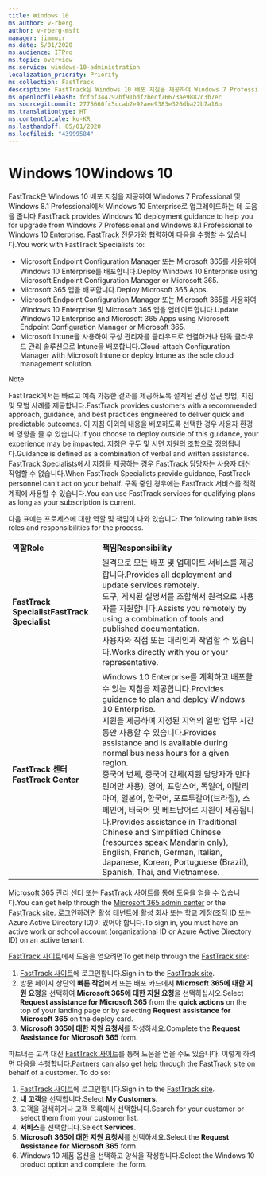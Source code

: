 ```yaml
---
title: Windows 10
ms.author: v-rberg
author: v-rberg-msft
manager: jimmuir
ms.date: 5/01/2020
ms.audience: ITPro
ms.topic: overview
ms.service: windows-10-administration
localization_priority: Priority
ms.collection: FastTrack
description: FastTrack은 Windows 10 배포 지침을 제공하여 Windows 7 Professional 및 Windows 8.1 Professional에서 Windows 10 Enterprise로 업그레이드하는 데 도움을 줍니다.
ms.openlocfilehash: fcfbf344792bf91bdf2becf76673ae9882c3b7ec
ms.sourcegitcommit: 2775660fc5ccab2e92aee9383e326dba22b7a16b
ms.translationtype: HT
ms.contentlocale: ko-KR
ms.lasthandoff: 05/01/2020
ms.locfileid: "43999584"
---
```

# <a name="windows-10"></a><span data-ttu-id="7fd9b-103">Windows 10</span><span class="sxs-lookup"><span data-stu-id="7fd9b-103">Windows 10</span></span>

<span data-ttu-id="7fd9b-104">FastTrack은 Windows 10 배포 지침을 제공하여 Windows 7 Professional 및 Windows 8.1 Professional에서 Windows 10 Enterprise로 업그레이드하는 데 도움을 줍니다.</span><span class="sxs-lookup"><span data-stu-id="7fd9b-104">FastTrack provides Windows 10 deployment guidance to help you for upgrade from Windows 7 Professional and Windows 8.1 Professional to Windows 10 Enterprise.</span></span> <span data-ttu-id="7fd9b-105">FastTrack 전문가와 협력하여 다음을 수행할 수 있습니다.</span><span class="sxs-lookup"><span data-stu-id="7fd9b-105">You work with FastTrack Specialists to:</span></span>

- <span data-ttu-id="7fd9b-106">Microsoft Endpoint Configuration Manager 또는 Microsoft 365를 사용하여 Windows 10 Enterprise를 배포합니다.</span><span class="sxs-lookup"><span data-stu-id="7fd9b-106">Deploy Windows 10 Enterprise using Microsoft Endpoint Configuration Manager or Microsoft 365.</span></span>
- <span data-ttu-id="7fd9b-107">Microsoft 365 앱을 배포합니다.</span><span class="sxs-lookup"><span data-stu-id="7fd9b-107">Deploy Microsoft 365 Apps.</span></span> 
- <span data-ttu-id="7fd9b-108">Microsoft Endpoint Configuration Manager 또는 Microsoft 365를 사용하여 Windows 10 Enterprise 및 Microsoft 365 앱을 업데이트합니다.</span><span class="sxs-lookup"><span data-stu-id="7fd9b-108">Update Windows 10 Enterprise and Microsoft 365 Apps using Microsoft Endpoint Configuration Manager or Microsoft 365.</span></span>
- <span data-ttu-id="7fd9b-109">Microsoft Intune을 사용하여 구성 관리자를 클라우드로 연결하거나 단독 클라우드 관리 솔루션으로 Intune을 배포합니다.</span><span class="sxs-lookup"><span data-stu-id="7fd9b-109">Cloud-attach Configuration Manager with Microsoft Intune or deploy Intune as the sole cloud management solution.</span></span>
  
> [!NOTE]
> <span data-ttu-id="7fd9b-110">FastTrack에서는 빠르고 예측 가능한 결과를 제공하도록 설계된 권장 접근 방법, 지침 및 모범 사례를 제공합니다.</span><span class="sxs-lookup"><span data-stu-id="7fd9b-110">FastTrack provides customers with a recommended approach, guidance, and best practices engineered to deliver quick and predictable outcomes.</span></span> <span data-ttu-id="7fd9b-111">이 지침 이외의 내용을 배포하도록 선택한 경우 사용자 환경에 영향을 줄 수 있습니다.</span><span class="sxs-lookup"><span data-stu-id="7fd9b-111">If you choose to deploy outside of this guidance, your experience may be impacted.</span></span> <span data-ttu-id="7fd9b-112">지침은 구두 및 서면 지원의 조합으로 정의됩니다.</span><span class="sxs-lookup"><span data-stu-id="7fd9b-112">Guidance is defined as a combination of verbal and written assistance.</span></span> <span data-ttu-id="7fd9b-113">FastTrack Specialists에서 지침을 제공하는 경우 FastTrack 담당자는 사용자 대신 작업할 수 없습니다.</span><span class="sxs-lookup"><span data-stu-id="7fd9b-113">When FastTrack Specialists provide guidance, FastTrack personnel can't act on your behalf.</span></span> <span data-ttu-id="7fd9b-114">구독 중인 경우에는 FastTrack 서비스를 적격 계획에 사용할 수 있습니다.</span><span class="sxs-lookup"><span data-stu-id="7fd9b-114">You can use FastTrack services for qualifying plans as long as your subscription is current.</span></span>  
    
<span data-ttu-id="7fd9b-115">다음 표에는 프로세스에 대한 역할 및 책임이 나와 있습니다.</span><span class="sxs-lookup"><span data-stu-id="7fd9b-115">The following table lists roles and responsibilities for the process.</span></span>

|||
|:-----|:-----|
|<span data-ttu-id="7fd9b-116">**역할**</span><span class="sxs-lookup"><span data-stu-id="7fd9b-116">**Role**</span></span> <br/> |<span data-ttu-id="7fd9b-117">**책임**</span><span class="sxs-lookup"><span data-stu-id="7fd9b-117">**Responsibility**</span></span> <br/> |
|<span data-ttu-id="7fd9b-118">**FastTrack Specialist**</span><span class="sxs-lookup"><span data-stu-id="7fd9b-118">**FastTrack Specialist**</span></span> <br/> |<span data-ttu-id="7fd9b-119">원격으로 모든 배포 및 업데이트 서비스를 제공합니다.</span><span class="sxs-lookup"><span data-stu-id="7fd9b-119">Provides all deployment and update services remotely.</span></span>  <br/> <span data-ttu-id="7fd9b-120">도구, 게시된 설명서를 조합해서 원격으로 사용자를 지원합니다.</span><span class="sxs-lookup"><span data-stu-id="7fd9b-120">Assists you remotely by using a combination of tools and published documentation.</span></span> <br/> <span data-ttu-id="7fd9b-121">사용자와 직접 또는 대리인과 작업할 수 있습니다.</span><span class="sxs-lookup"><span data-stu-id="7fd9b-121">Works directly with you or your representative.</span></span>|
|<span data-ttu-id="7fd9b-122">**FastTrack 센터**</span><span class="sxs-lookup"><span data-stu-id="7fd9b-122">**FastTrack Center**</span></span>  <br/> |<span data-ttu-id="7fd9b-123">Windows 10 Enterprise를 계획하고 배포할 수 있는 지침을 제공합니다.</span><span class="sxs-lookup"><span data-stu-id="7fd9b-123">Provides guidance to plan and deploy Windows 10 Enterprise.</span></span>   <br/> <span data-ttu-id="7fd9b-124">지원을 제공하며 지정된 지역의 일반 업무 시간 동안 사용할 수 있습니다.</span><span class="sxs-lookup"><span data-stu-id="7fd9b-124">Provides assistance and is available during normal business hours for a given region.</span></span> <br/> <span data-ttu-id="7fd9b-125">중국어 번체, 중국어 간체(지원 담당자가 만다린어만 사용), 영어, 프랑스어, 독일어, 이탈리아어, 일본어, 한국어, 포르투갈어(브라질), 스페인어, 태국어 및 베트남어로 지원이 제공됩니다.</span><span class="sxs-lookup"><span data-stu-id="7fd9b-125">Provides assistance in Traditional Chinese and Simplified Chinese (resources speak Mandarin only), English, French, German, Italian, Japanese, Korean, Portuguese (Brazil), Spanish, Thai, and Vietnamese.</span></span>|
 
<span data-ttu-id="7fd9b-126">[Microsoft 365 관리 센터](https://go.microsoft.com/fwlink/?linkid=2032704) 또는 [FastTrack 사이트](https://go.microsoft.com/fwlink/?linkid=780698)를 통해 도움을 얻을 수 있습니다.</span><span class="sxs-lookup"><span data-stu-id="7fd9b-126">You can get help through the [Microsoft 365 admin center](https://go.microsoft.com/fwlink/?linkid=2032704) or the [FastTrack site](https://go.microsoft.com/fwlink/?linkid=780698).</span></span> <span data-ttu-id="7fd9b-127">로그인하려면 활성 테넌트에 활성 회사 또는 학교 계정(조직 ID 또는 Azure Active Directory ID)이 있어야 합니다.</span><span class="sxs-lookup"><span data-stu-id="7fd9b-127">To sign in, you must have an active work or school account (organizational ID or Azure Active Directory ID) on an active tenant.</span></span> 

<span data-ttu-id="7fd9b-128">[FastTrack 사이트](https://go.microsoft.com/fwlink/?linkid=780698)에서 도움을 얻으려면</span><span class="sxs-lookup"><span data-stu-id="7fd9b-128">To get help through the [FastTrack site](https://go.microsoft.com/fwlink/?linkid=780698):</span></span> 
1.    <span data-ttu-id="7fd9b-129">[FastTrack 사이트](https://go.microsoft.com/fwlink/?linkid=780698)에 로그인합니다.</span><span class="sxs-lookup"><span data-stu-id="7fd9b-129">Sign in to the [FastTrack site](https://go.microsoft.com/fwlink/?linkid=780698).</span></span> 
2.    <span data-ttu-id="7fd9b-130">방문 페이지 상단의 **빠른 작업**에서 또는 배포 카드에서 **Microsoft 365에 대한 지원 요청**을 선택하여 **Microsoft 365에 대한 지원 요청**을 선택하십시오.</span><span class="sxs-lookup"><span data-stu-id="7fd9b-130">Select **Request assistance for Microsoft 365** from the **quick actions** on the top of your landing page or by selecting **Request assistance for Microsoft 365** on the deploy card.</span></span>
3.    <span data-ttu-id="7fd9b-131">**Microsoft 365에 대한 지원 요청서**를 작성하세요.</span><span class="sxs-lookup"><span data-stu-id="7fd9b-131">Complete the **Request Assistance for Microsoft 365** form.</span></span>
  
<span data-ttu-id="7fd9b-p104">파트너는 고객 대신 [FastTrack 사이트](https://go.microsoft.com/fwlink/?linkid=780698)를 통해 도움을 얻을 수도 있습니다. 이렇게 하려면 다음을 수행합니다.</span><span class="sxs-lookup"><span data-stu-id="7fd9b-p104">Partners can also get help through the [FastTrack site](https://go.microsoft.com/fwlink/?linkid=780698) on behalf of a customer. To do so:</span></span>
1.    <span data-ttu-id="7fd9b-134">[FastTrack 사이트](https://go.microsoft.com/fwlink/?linkid=780698)에 로그인합니다.</span><span class="sxs-lookup"><span data-stu-id="7fd9b-134">Sign in to the [FastTrack site](https://go.microsoft.com/fwlink/?linkid=780698).</span></span> 
2.    <span data-ttu-id="7fd9b-135">**내 고객**을 선택합니다.</span><span class="sxs-lookup"><span data-stu-id="7fd9b-135">Select **My Customers**.</span></span>
3.    <span data-ttu-id="7fd9b-136">고객을 검색하거나 고객 목록에서 선택합니다.</span><span class="sxs-lookup"><span data-stu-id="7fd9b-136">Search for your customer or select them from your customer list.</span></span>
4.    <span data-ttu-id="7fd9b-137">**서비스**를 선택합니다.</span><span class="sxs-lookup"><span data-stu-id="7fd9b-137">Select **Services**.</span></span>
5.    <span data-ttu-id="7fd9b-138">**Microsoft 365에 대한 지원 요청서**를 선택하세요.</span><span class="sxs-lookup"><span data-stu-id="7fd9b-138">Select the **Request Assistance for Microsoft 365** form.</span></span>
6.    <span data-ttu-id="7fd9b-139">Windows 10 제품 옵션을 선택하고 양식을 작성합니다.</span><span class="sxs-lookup"><span data-stu-id="7fd9b-139">Select the Windows 10 product option and complete the form.</span></span>
 
